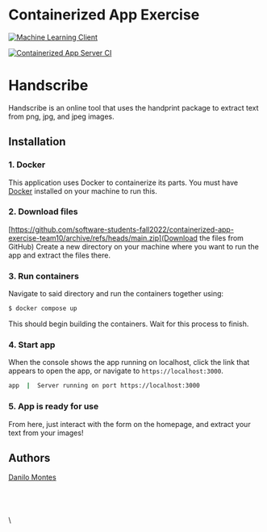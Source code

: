 # Containerized App Exercise

[![Machine Learning Client](https://github.com/software-students-fall2022/containerized-app-exercise-team10/actions/workflows/test-machine-learning.yaml/badge.svg)](https://github.com/software-students-fall2022/containerized-app-exercise-team10/actions/workflows/test-machine-learning.yaml)

[![Containerized App Server CI](https://github.com/software-students-fall2022/containerized-app-exercise-team10/actions/workflows/test-build-app.yaml/badge.svg)](https://github.com/software-students-fall2022/containerized-app-exercise-team10/actions/workflows/test-build-app.yaml)

# Handscribe

Handscribe is an online tool that uses the handprint package to extract text from png, jpg, and jpeg images.

## Installation

### 1. Docker
This application uses Docker to containerize its parts. You must have [Docker](https://docs.docker.com/get-docker/) installed on your machine to run this.

### 2. Download files
[https://github.com/software-students-fall2022/containerized-app-exercise-team10/archive/refs/heads/main.zip](Download the files from GitHub) Create a new directory on your machine where you want to run the app and extract the files there.

### 3. Run containers
Navigate to said directory and run the containers together using:
```bash
$ docker compose up
```
This should begin building the containers. Wait for this process to finish. 

### 4. Start app
When the console shows the app running on localhost, click the link that appears to open the app, or navigate to `https://localhost:3000`.
```bash
app  |  Server running on port https://localhost:3000
```

### 5. App is ready for use
From here, just interact with the form on the homepage, and extract your text from your images!


## Authors
[Danilo Montes](https://github.com/danilo-montes) \
[]() \
[]() \
[]() \
[]() \
[]() \
